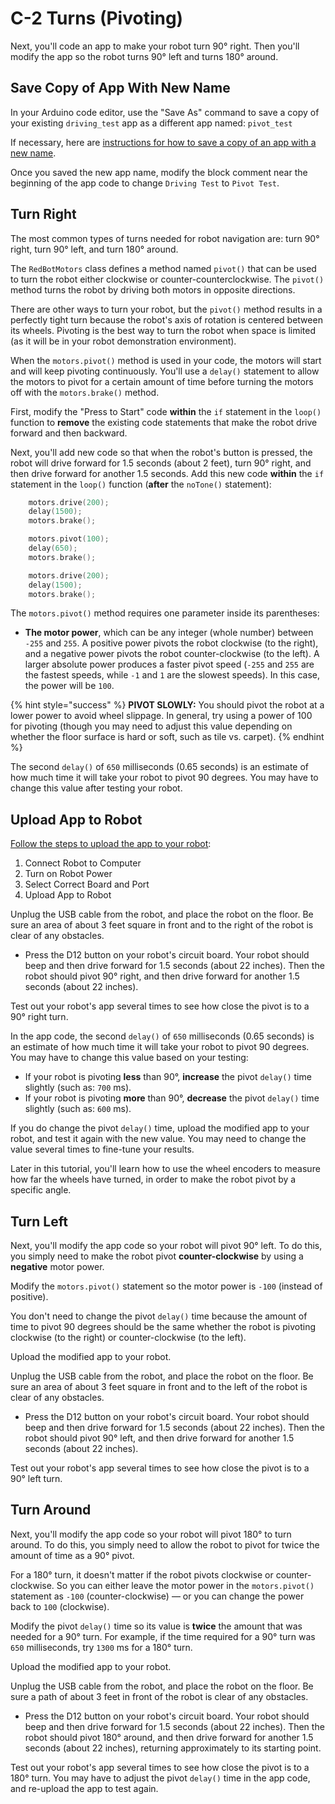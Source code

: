 # C-2 Turns \(Pivoting\)

Next, you'll code an app to make your robot turn 90° right. Then you'll modify the app so the robot turns 90° left and turns 180° around.

## Save Copy of App With New Name

In your Arduino code editor, use the "Save As" command to save a copy of your existing `driving_test` app as a different app named:  `pivot_test`

If necessary, here are [instructions for how to save a copy of an app with a new name](../../references/arduino-code-editor/save-and-rename-app.md).

Once you saved the new app name, modify the block comment near the beginning of the app code to change `Driving Test` to `Pivot Test`.

## Turn Right

The most common types of turns needed for robot navigation are:  turn 90° right, turn 90° left, and turn 180° around.

The `RedBotMotors` class defines a method named `pivot()` that can be used to turn the robot either clockwise or counter-counterclockwise. The `pivot()` method turns the robot by driving both motors in opposite directions.

There are other ways to turn your robot, but the `pivot()` method results in a perfectly tight turn because the robot's axis of rotation is centered between its wheels. Pivoting is the best way to turn the robot when space is limited \(as it will be in your robot demonstration environment\).

When the `motors.pivot()` method is used in your code, the motors will start and will keep pivoting continuously. You'll use a `delay()` statement to allow the motors to pivot for a certain amount of time before turning the motors off with the `motors.brake()` method.

First, modify the "Press to Start" code **within** the `if` statement in the `loop()` function to **remove** the existing code statements that make the robot drive forward and then backward.

Next, you'll add new code so that when the robot's button is pressed, the robot will drive forward for 1.5 seconds \(about 2 feet\), turn 90° right, and then drive forward for another 1.5 seconds. Add this new code **within** the `if` statement in the `loop()` function \(**after** the `noTone()` statement\):

```cpp
    motors.drive(200);
    delay(1500);
    motors.brake();

    motors.pivot(100);
    delay(650);
    motors.brake();

    motors.drive(200);
    delay(1500);
    motors.brake();
```

The `motors.pivot()` method requires one parameter inside its parentheses:

* **The motor power**, which can be any integer \(whole number\) between `-255` and `255`. A positive power pivots the robot clockwise \(to the right\), and a negative power pivots the robot counter-clockwise \(to the left\). A larger absolute power produces a faster pivot speed \(`-255` and `255` are the fastest speeds, while `-1` and `1` are the slowest speeds\). In this case, the power will be `100`.

{% hint style="success" %}
**PIVOT SLOWLY:**  You should pivot the robot at a lower power to avoid wheel slippage. In general, try using a power of 100 for pivoting \(though you may need to adjust this value depending on whether the floor surface is hard or soft, such as tile vs. carpet\).
{% endhint %}

The second `delay()` of `650` milliseconds \(0.65 seconds\) is an estimate of how much time it will take your robot to pivot 90 degrees. You may have to change this value after testing your robot.

## Upload App to Robot

[Follow the steps to upload the app to your robot](../../references/arduino-code-editor/upload-app-to-robot.md):

1. Connect Robot to Computer
2. Turn on Robot Power
3. Select Correct Board and Port
4. Upload App to Robot

Unplug the USB cable from the robot, and place the robot on the floor. Be sure an area of about 3 feet square in front and to the right of the robot is clear of any obstacles.

* Press the D12 button on your robot's circuit board. Your robot should beep and then drive forward for 1.5 seconds \(about 22 inches\). Then the robot should pivot 90° right, and then drive forward for another 1.5 seconds \(about 22 inches\).

Test out your robot's app several times to see how close the pivot is to a 90° right turn.

In the app code, the second `delay()` of `650` milliseconds \(0.65 seconds\) is an estimate of how much time it will take your robot to pivot 90 degrees. You may have to change this value based on your testing:

* If your robot is pivoting **less** than 90°, **increase** the pivot `delay()` time slightly \(such as: `700` ms\).
* If your robot is pivoting **more** than 90°, **decrease** the pivot `delay()` time slightly \(such as: `600` ms\).

If you do change the pivot `delay()` time, upload the modified app to your robot, and test it again with the new value. You may need to change the value several times to fine-tune your results.

Later in this tutorial, you'll learn how to use the wheel encoders to measure how far the wheels have turned, in order to make the robot pivot by a specific angle.

## Turn Left

Next, you'll modify the app code so your robot will pivot 90° left.  To do this, you simply need to make the robot pivot **counter-clockwise** by using a **negative** motor power.

Modify the `motors.pivot()` statement so the motor power is `-100` \(instead of positive\).

You don't need to change the pivot `delay()` time because the amount of time to pivot 90 degrees should be the same whether the robot is pivoting clockwise \(to the right\) or counter-clockwise \(to the left\).

Upload the modified app to your robot.

Unplug the USB cable from the robot, and place the robot on the floor. Be sure an area of about 3 feet square in front and to the left of the robot is clear of any obstacles.

* Press the D12 button on your robot's circuit board. Your robot should beep and then drive forward for 1.5 seconds \(about 22 inches\). Then the robot should pivot 90° left, and then drive forward for another 1.5 seconds \(about 22 inches\).

Test out your robot's app several times to see how close the pivot is to a 90° left turn.

## Turn Around

Next, you'll modify the app code so your robot will pivot 180° to turn around. To do this, you simply need to allow the robot to pivot for twice the amount of time as a 90° pivot.

For a 180° turn, it doesn't matter if the robot pivots clockwise or counter-clockwise. So you can either leave the motor power in the `motors.pivot()` statement as `-100` \(counter-clockwise\) — or you can change the power back to `100` \(clockwise\).

Modify the pivot `delay()` time so its value is **twice** the amount that was needed for a 90° turn. For example, if the time required for a 90° turn was `650` milliseconds, try `1300` ms for a 180° turn.

Upload the modified app to your robot.

Unplug the USB cable from the robot, and place the robot on the floor. Be sure a path of about 3 feet in front of the robot is clear of any obstacles.

* Press the D12 button on your robot's circuit board. Your robot should beep and then drive forward for 1.5 seconds \(about 22 inches\). Then the robot should pivot 180° around, and then drive forward for another 1.5 seconds \(about 22 inches\), returning approximately to its starting point.

Test out your robot's app several times to see how close the pivot is to a 180° turn. You may have to adjust the pivot `delay()` time in the app code, and re-upload the app to test again.

